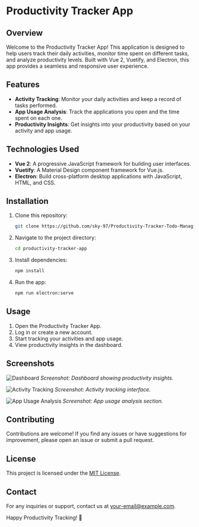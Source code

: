 # Productivity Tracker App

## Overview

Welcome to the Productivity Tracker App! This application is designed to help users track their daily activities, monitor time spent on different tasks, and analyze productivity levels. Built with Vue 2, Vuetify, and Electron, this app provides a seamless and responsive user experience.

## Features

- **Activity Tracking**: Monitor your daily activities and keep a record of tasks performed.
- **App Usage Analysis**: Track the applications you open and the time spent on each one.
- **Productivity Insights**: Get insights into your productivity based on your activity and app usage.

## Technologies Used

- **Vue 2**: A progressive JavaScript framework for building user interfaces.
- **Vuetify**: A Material Design component framework for Vue.js.
- **Electron**: Build cross-platform desktop applications with JavaScript, HTML, and CSS.

## Installation

1. Clone this repository:

   ```bash
   git clone https://github.com/sky-97/Productivity-Tracker-Todo-Manager.git
   ```

2. Navigate to the project directory:

   ```bash
   cd productivity-tracker-app
   ```

3. Install dependencies:

   ```bash
   npm install
   ```

4. Run the app:

   ```bash
   npm run electron:serve
   ```

## Usage

1. Open the Productivity Tracker App.
2. Log in or create a new account.
3. Start tracking your activities and app usage.
4. View productivity insights in the dashboard.

## Screenshots

![Dashboard](screenshots/dashboard.png)
*Screenshot: Dashboard showing productivity insights.*

![Activity Tracking](screenshots/activity-tracking.png)
*Screenshot: Activity tracking interface.*

![App Usage Analysis](screenshots/app-usage.png)
*Screenshot: App usage analysis section.*

## Contributing

Contributions are welcome! If you find any issues or have suggestions for improvement, please open an issue or submit a pull request.

## License

This project is licensed under the [MIT License](LICENSE).

## Contact

For any inquiries or support, contact us at [your-email@example.com](mailto:your-email@example.com).

Happy Productivity Tracking! 🚀